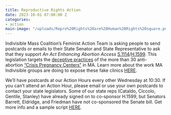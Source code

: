 ```yaml
---
title: Reproductive Rights Action
date: 2023-10-01 07:00:00 Z
categories:
- action
main-image: "/uploads/Repro%20Rights%20are%20Human%20Rights%20square.png"
---
```


Indivisible Mass Coalition’s Feminist Action Team is asking people to send postcards or emails to their State Senator and State Representative to ask that they support *An Act Enhancing Abortion Access* [S.1114](https://malegislature.gov/Bills/193/SD1854)/[H.1599](https://malegislature.gov/Bills/193/H1599). This legislation targets the [deceptive practices](https://indivisible-ma.org/abortion-access-act/) of the more than 30 anti-abortion [“Crisis Pregnancy Centers”](https://msmagazine.com/2023/08/08/fake-abortion-clinics-crisis-pregnancy-centers/) in MA. Learn more about the work MA Indivisible groups are doing to expose these fake clinics [HERE](https://indivisible-ma.org/a-wolf-in-sheeps-clothing/).

We’ll have postcards at our Action Hours every other Wednesday at 10:30. If you can’t attend an Action Hour, please email or use your own postcards to contact your state legislators. Some of our state reps (Cataldo, Ciccolo, Gentile, Stanley) have already signed on to co-sponsor H.1599, but Senators Barrett, Eldridge, and Friedman have not co-sponsored the Senate bill. Get more info and a sample script [HERE](https://docs.google.com/document/d/1rUPSQ5I9AS-Umcg5P3N-EcUxoCCK2JeIFlNhJJ4dx6w/edit?usp=sharing).
